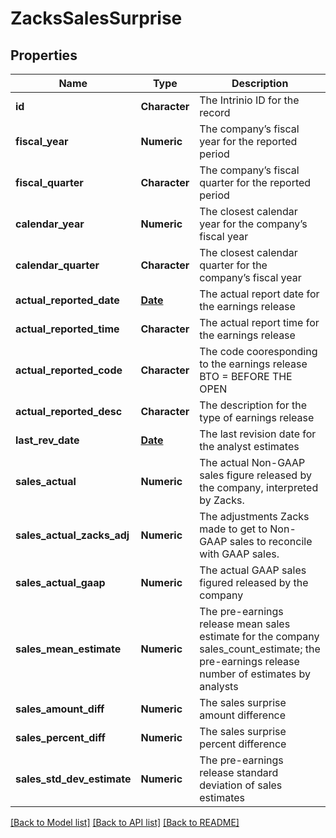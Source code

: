 # ZacksSalesSurprise

[//]: # (CLASS:IntrinioSDK::ZacksSalesSurprise)

[//]: # (KIND:object)

## Properties

[//]: # (START_DEFINITION)

Name | Type | Description
------------ | ------------- | -------------
**id** | **Character** | The Intrinio ID for the record &nbsp;
**fiscal_year** | **Numeric** | The company’s fiscal year for the reported period &nbsp;
**fiscal_quarter** | **Character** | The company’s fiscal quarter for the reported period &nbsp;
**calendar_year** | **Numeric** | The closest calendar year for the company’s fiscal year &nbsp;
**calendar_quarter** | **Character** | The closest calendar quarter for the company’s fiscal year &nbsp;
**actual_reported_date** | [**Date**](Date.md) | The actual report date for the earnings release &nbsp;
**actual_reported_time** | **Character** | The actual report time for the earnings release &nbsp;
**actual_reported_code** | **Character** | The code cooresponding to the earnings release  BTO &#x3D; BEFORE THE OPEN | DTM &#x3D; DURING THE MARKET | AMC &#x3D; AFTER MARKET CLOSE &nbsp;
**actual_reported_desc** | **Character** | The description for the type of earnings release &nbsp;
**last_rev_date** | [**Date**](Date.md) | The last revision date for the analyst estimates &nbsp;
**sales_actual** | **Numeric** | The actual Non-GAAP sales figure released by the company, interpreted by Zacks. &nbsp;
**sales_actual_zacks_adj** | **Numeric** | The adjustments Zacks made to get to Non-GAAP sales to reconcile with GAAP sales. &nbsp;
**sales_actual_gaap** | **Numeric** | The actual GAAP sales figured released by the company &nbsp;
**sales_mean_estimate** | **Numeric** | The pre-earnings release mean sales estimate for the company sales_count_estimate; the pre-earnings release number of estimates by analysts &nbsp;
**sales_amount_diff** | **Numeric** | The sales surprise amount difference &nbsp;
**sales_percent_diff** | **Numeric** | The sales surprise percent difference &nbsp;
**sales_std_dev_estimate** | **Numeric** | The pre-earnings release standard deviation of sales estimates &nbsp;

[//]: # (END_DEFINITION)


[//]: # (CONTAINED_CLASS:IntrinioSDK::Date)


[//]: # (CONTAINED_CLASS:IntrinioSDK::Date)


[[Back to Model list]](../README.md#documentation-for-models) [[Back to API list]](../README.md#documentation-for-api-endpoints) [[Back to README]](../README.md)


